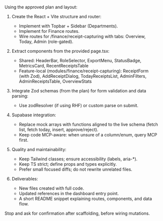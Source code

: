 Using the approved plan and layout:

1) Create the React + Vite structure and router:
   - Implement <AppShell> with Topbar + Sidebar (Departments).
   - Implement <FinanceLayout> for Finance routes.
   - Wire routes for /finance/receipt-capturing with tabs: Overview, Today, Admin (role-gated).

2) Extract components from the provided page.tsx:
   - Shared: HeaderBar, RoleSelector, ExportMenu, StatusBadge, MetricsCard, RecentReceiptsTable
   - Feature-local (modules/finance/receipt-capturing):
     ReceiptForm (with Zod), AddReceiptDialog, TodayReceiptsList, AdminFilters, AdminReceiptsTable, OverviewStats

3) Integrate Zod schemas (from the plan) for form validation and data parsing:
   - Use zodResolver (if using RHF) or custom parse on submit.

4) Supabase integration:
   - Replace mock arrays with functions aligned to the live schema (fetch list, fetch today, insert, approve/reject).
   - Keep code MCP-aware: when unsure of a column/enum, query MCP first.

5) Quality and maintainability:
   - Keep Tailwind classes; ensure accessibility (labels, aria-*).
   - Keep TS strict; define props and types explicitly.
   - Prefer small focused diffs; do not rewrite unrelated files.

6) Deliverables:
   - New files created with full code.
   - Updated references in the dashboard entry point.
   - A short README snippet explaining routes, components, and data flow.

Stop and ask for confirmation after scaffolding, before wiring mutations.